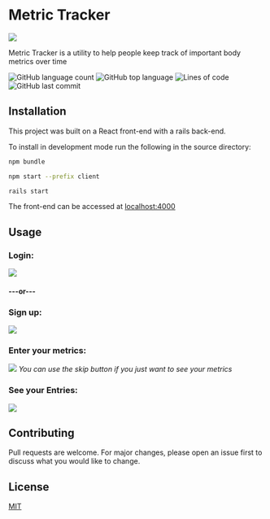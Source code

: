 # Metric Tracker

![](https://i.imgur.com/0L4QuNX.png)

Metric Tracker is a utility to help people keep track of important body metrics over time

![GitHub language count](https://img.shields.io/github/languages/count/CodingWithDavidZ/project-4?style=plastic) ![GitHub top language](https://img.shields.io/github/languages/top/CodingWithDavidZ/project-4?style=plastic) ![Lines of code](https://img.shields.io/tokei/lines/github/CodingWithDavidZ/project-4?label=Lines%20of%20code&style=plastic) ![GitHub last commit](https://img.shields.io/github/last-commit/CodingWithDavidZ/project-4?style=plastic)

## Installation

This project was built on a React front-end with a rails back-end.

To install in development mode run the following in the source directory:

```bash
npm bundle
```

```bash
npm start --prefix client
```

```bash
rails start
```

The front-end can be accessed at [localhost:4000](localhost:4000)

## Usage

### Login:

![](https://i.imgur.com/8smOeai.png)

#### ---or---

### Sign up:

![](https://i.imgur.com/gTiKuWw.png)

### Enter your metrics:

![](https://i.imgur.com/6nSD0qJ.png)
_You can use the skip button if you just want to see your metrics_

### See your Entries:

![](https://i.imgur.com/EZbm9WS.png)

## Contributing

Pull requests are welcome. For major changes, please open an issue first to discuss what you would like to change.

## License

[MIT](https://choosealicense.com/licenses/mit/)
